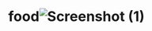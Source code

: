 # food![Screenshot (1)](https://github.com/AjinathTangade/food/assets/93082482/46bd2696-809d-4cd0-8247-df9b0f5ceffe)

